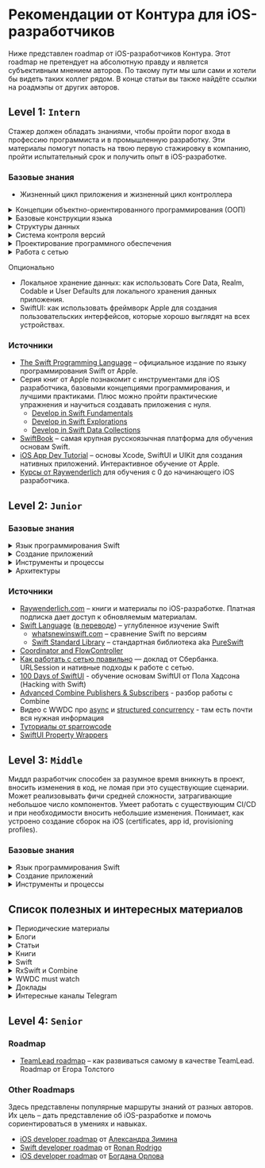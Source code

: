# Рекомендации от Контура для iOS-разработчиков

Ниже представлен roadmap от iOS-разработчиков Контура. Этот roadmap не претендует на абсолютную правду и является субъективным мнением авторов. По такому пути мы шли сами и хотели бы видеть таких коллег рядом. В конце статьи вы также найдёте ссылки на роадмэпы от других авторов.

## Level 1: `Intern`

Стажер должен обладать знаниями, чтобы пройти порог входа в профессию программиста и в промышленную разработку. Эти материалы помогут попасть на твою первую стажировку в компанию, пройти испытательный срок и получить опыт в iOS-разработке.

### Базовые знания

- Жизненный цикл приложения и жизненный цикл контроллера

<details>
  <summary>Концепции объектно-ориентированного программирования (ООП)</summary>
  
- типы данных
- переменные
- функции и методы
- наследование
- структуры
- классы и протоколы
  
</details>
<details>
  <summary>Базовые конструкции языка</summary>
  
- использование выражений `if/else`,
- оператора `switch`,
- циклов,
- инструкций `break`, `continue`.

</details>
<details>
  <summary>Структуры данных</summary>
  
- коллекции: массивы, множества и словари

</details>
<details>
  <summary>Система контроля версий</summary>
  
- [для чего нужен Git](https://git-scm.com/book/ru/v2)

Как его использовать:

- [онлайн-тренажер раз](https://learngitbranching.js.org/)
- [онлайн-тренажер два](https://githowto.com/ru/)

</details>
<details>
  <summary>Проектирование программного обеспечения</summary>
  
- как организовать и оформить код для удобства чтения
- как реализовать паттерн проектирования Model View Controller и Model View ViewModel

</details>
<details>
  <summary>Работа с сетью</summary>
  
- как выполнять асинхронные вызовы API
- как хранить и извлекать сетевые данные
- как использовать формат JSON для взаимодействия с сервером

</details>

Опционально

- Локальное хранение данных: как использовать Core Data, Realm, Codable и User Defaults для локального хранения данных приложения.
- SwiftUI: как использовать фреймворк Apple для создания пользовательских интерфейсов, которые хорошо выглядят на всех устройствах.

### Источники

- [The Swift Programming Language](https://docs.swift.org/swift-book/) – официальное издание по языку программирования Swift от Apple.
- Серия книг от Apple познакомит с инструментами для iOS разработчика, базовыми концепциями программирования, и лучшими практиками. Плюс можно пройти практические упражнения и научиться создавать приложения с нуля.
  - [Develop in Swift Fundamentals](https://books.apple.com/ru/book/develop-in-swift-fundamentals/id1556365994)
  - [Develop in Swift Explorations](https://books.apple.com/ru/book/develop-in-swift-explorations/id1556366287)
  - [Develop in Swift Data Collections](https://books.apple.com/ru/book/develop-in-swift-data-collections/id1556365920)
- [SwiftBook](https://swiftbook.org) – самая крупная русскоязычная платформа для обучения основам Swift.
- [iOS App Dev Tutorial](https://developer.apple.com/tutorials/app-dev-training/) – основы Xcode, SwiftUI и UIKit для создания нативных приложений. Интерактивное обучение от Apple.
- [Курсы от Raywenderlich](https://www.raywenderlich.com/ios) для обучения с 0 до начинающего iOS разработчика.

## Level 2: `Junior`

### Базовые знания

<details>
  <summary>Язык программирования Swift</summary>
  
- [Classes and Structures](https://docs.swift.org/swift-book/LanguageGuide/ClassesAndStructures.html) – классы и структуры, в чем их отличия
- [Property Observers и Wrappers](https://docs.swift.org/swift-book/LanguageGuide/Properties.html)– наблюдатели и обёртки свойства
- [Enumerations](https://docs.swift.org/swift-book/LanguageGuide/Enumerations.html) – перечисления ассоциативные/исходные значения
- [Collection Types](https://docs.swift.org/swift-book/LanguageGuide/CollectionTypes.html) – типы коллекций: массивы, множества и словари (`Array`, `Set`, `Dictionary`)
- [Closures](https://docs.swift.org/swift-book/LanguageGuide/Closures.html) – замыкания и списки захвата
- [Protocols](https://docs.swift.org/swift-book/LanguageGuide/Protocols.html) – протоколы такие как `Codable`, `Equatable`, `Hashable`
- [Extensions](https://docs.swift.org/swift-book/documentation/the-swift-programming-language/extensions/) - расширения типов
- [Optional Chaining](https://docs.swift.org/swift-book/LanguageGuide/OptionalChaining.html) – опциональные типы данных и опциональная последовательность
- [ARC](https://docs.swift.org/swift-book/LanguageGuide/AutomaticReferenceCounting.html) – автоматический подсчёт ссылок
- [Access Control](https://docs.swift.org/swift-book/LanguageGuide/AccessControl.html) – атрибуты доступа, такие как `private` и `public`
- [Concurrency](https://developer.apple.com/documentation/swift/concurrency) - cтруктурированный параллелизм (`async`,`await`, `Task`, `MainActor`, `sendable`)
- [Generics](https://docs.swift.org/swift-book/documentation/the-swift-programming-language/generics/) - дженерики, ключевые слова `some` и `any`

</details>
<details>
  <summary>Создание приложений</summary>
  
- Компоненты фреймворка [UIKit](https://developer.apple.com/documentation/uikit/) для создания и управления пользовательскими интерфейсами
  - `UIView` и его основные компоненты `UIButton`, `UITextField`, `UILabel`
  - `UIViewController` + `Child`, `UITableView`, `UINavigationController`, `UIStackView`
  - `Auto Layout` для построения адаптивных интерфейсов вместе с `Compression Resistance`/`Content Hugging Priorities`.

- Компоненты фреймворка [SwiftUI](https://developer.apple.com/documentation/swiftui/)
  - `View`, `@ViewBuilder`, `ViewModifier` + основные компоненты `Text`, `Button`, `V/H/Z-Stack`, `List`
  - `@State`, `@Binding`, `@Published` - обёртки свойств и зачем они нужны
  - Протокол `ObservedObject`, обёртки `@StateObject`, `@ObservedObject`, `@EnvironmentObject`, понимание разницы между ними

- Компоненты фреймворка [Foundation](https://developer.apple.com/documentation/foundation) для разработки базового слоя функциональности приложений
  - хранение данных `UserDefaults`, `Keychain`
  - обработка текста  `Formatters`
  - вычисление даты и времени  `Date`
  - работа с сетью: `Error+Result`,  `URLSession`

- Работа с сетью: [Moya](https://github.com/Moya/Moya), [Alamofire](https://github.com/Alamofire/Alamofire), URLSession async

- Использование модулей и добавление новых зависимостей: `Cocoapods` / `Swift Package Manager`

- Архитектура для UIKit: `MVC` с использованием `ChildViewController`, `MVVM`. Подходы с использованием `Data Driven ViewControllers(Props)`, `Coordinator` или `FlowController`

- Архитектура для SwiftUI: `MVVM` или `MV/MV State`

- [Шаблоны и паттерны проектирования](https://refactoring.guru/design-patterns/catalog)
  - [Singleton](https://refactoring.guru/design-patterns/singleton)
  - [Command](https://refactoring.guru/design-patterns/command)
  - [Factory Method](https://refactoring.guru/design-patterns/factory-method)
  - [Observer](https://refactoring.guru/design-patterns/observer)
  - [Delegation](https://www.swiftbysundell.com/articles/delegation-in-swift/)

- Разработка на основе TDD (Test Driven Development), Unit Testing, UI Testing
  - [Unit Testing Best Practices on iOS with Swift](https://www.vadimbulavin.com/unit-testing-best-practices-on-ios-with-swift/)
  - [Тестирование приложений: описание и чек-лист](https://ru.hexlet.io/blog/posts/testirovanie-prilozheniy-opisanie-i-chek-list)
  - [Начинаем писать тесты (правильно)](https://ru.hexlet.io/blog/posts/how-to-test-code)
  - [Test doubles in Swift: dummies, fakes, stubs, and spies.](https://mokacoding.com/blog/swift-test-doubles/)

- RxSwift или Combine — чтение кода, использование операторов и семантичных сущностей.

- Основы [Grand Central Dispatch](https://developer.apple.com/documentation/dispatch) - многопоточное программирование, основные понятия и методы

</details>
<details>
  <summary>Инструменты и процессы</summary>
  
- Xcode
- Система контроля версий git и основные команды push, pull, commit, tags, merge/pull request, rebase, merge, cherry-pick, stash
- Профилирование и дебаг: поиск утечек памяти, циклов, дебаг UI, брейкпоинты, работа с консолью
- Принципы ООП, SOLID, KISS, DRY, YAGNI.

</details>
<details>
  <summary>Архитектуры</summary>
  
- [iOS Architecture Patterns](https://medium.com/ios-os-x-development/ios-architecture-patterns-ecba4c38de52) – поверхностный обзор архитектур
- [MVC is not your problem](https://www.youtube.com/watch?v=A1vzcxR-Ss0) — доклад о том, как делать MVC, не делая его massive.
- [Правильный MVC](https://www.youtube.com/watch?v=J8u-tIt5wo4) — как справиться с MVC. Доклад от Redmadrobot
- [Awesome iOS architecture](https://github.com/onmyway133/awesome-ios-architecture) – репозиторий с шуточным проектом по составлению новых акронимов "лучших iOS архитектур". Но в Readme проекта есть список полезных материалов по разным архитектурам.
  - [MVC: Model View Controller](https://rambo.codes/posts/2020-02-20-mvc-with-sugar) – доходчиво о MVC ([видео](https://www.youtube.com/watch?v=ZShE3toDPIk))
  - [MVP: Model View Presenter](https://blog.moove-it.com/going-from-mvc-to-mvp-on-ios/) – от MVC к MVP
  - [MVVM: Model View ViewModel](https://www.objc.io/issues/13-architecture/mvvm/) – введение в MVVM
  - [Viper](https://github.com/strongself/The-Book-of-VIPER) – книга от Rambler
- [Математические основы Auto Layout](https://habr.com/ru/company/oleg-bunin/blog/437584/) – работа в Auto Layout относительно простым языком

</details>

### Источники

- [Raywenderlich.com](https://www.raywenderlich.com/ios) – книги и материалы по iOS-разработке. Платная подписка дает доступ к обновляемым материалам.
- [Swift Language](https://developer.apple.com/swift/) ([в переводе](https://swiftbook.org/docs/tur-po-swift/)) – углубленное изучение Swift
  - [whatsnewinswift.com](https://www.whatsnewinswift.com/) – сравнение Swift по версиям
  - [Swift Standard Library](https://developer.apple.com/documentation/swift/swift_standard_library) – cтандартная библиотека aka [PureSwift](https://github.com/PureSwift)
- [Coordinator and FlowController](https://github.com/onmyway133/blog/issues/106)
- [Как работать с сетью правильно](https://www.youtube.com/watch?v=7HtE3Ci78nU) — доклад от Сбербанка. URLSession и нативные подходы к работе с сетью.
- [100 Days of SwiftUI](https://www.hackingwithswift.com/100/swiftui) - обучение основам SwiftUI от Пола Хадсона (Hacking with Swift)
- [Advanced Combine Publishers & Subscribers](https://www.youtube.com/watch?si=0rWk7kpLJmRVOFD4&v=RUZcs0SWqnI&feature=youtu.be) - разбор работы с Combine
- Видео с WWDC про [async](https://developer.apple.com/videos/all-videos/?q=async) и [structured concurrency](https://developer.apple.com/videos/all-videos/?q=structured%20concurrency) - там есть почти вся нужная информация
- [Туториалы от sparrowcode](https://sparrowcode.io/ru)
- [SwiftUI Property Wrappers](https://swiftuipropertywrappers.com/)

## Level 3: `Middle`

Миддл разработчик способен за разумное время вникнуть в проект, вносить изменения в код, не ломая при это существующие сценарии. Может реализовывать фичи средней сложности, затрагивающие небольшое число компонентов. Умеет работать с существующим CI/CD и при необходимости вносить небольшие изменения. Понимает, как устроено создание сборок на iOS (certificates, app id, provisioning profiles).

### Базовые знания

<details>
  <summary>Язык программирования Swift</summary>
  
- Отличия между классами, акторами и структурами и понимание о том, что из них следует использовать
- Создание перечислений, структур, классов и протоколов
- Функциональное программирование, использование замыканий (trailing, auto, escaping closures)
- Понимание, как создаются и удаляются объекты с помощью автоматического подсчета ссылок (ARC)
- Понимание, потенциальной возможности возникновения сильного ссылочного цикла в замыканиях и переменных класса
- Swift - как протокольно-ориентированный язык программирования, применение таких протоколов, как Equatable, Comparable, Sequence
- Функционально-реактивное программирование (RxSwift, RxCocoa, Combine)
- Error Handling - ошибки программирования, ошибки пользовательского ввода, асинхронные ошибки
- [Макросы](https://docs.swift.org/swift-book/documentation/the-swift-programming-language/macros/) в Swift (опционально)

</details>
<details>
  <summary>Создание приложений</summary>
  
- Компоненты фреймворка [UIKit](https://developer.apple.com/documentation/uikit/): UISplitViewController, UICollectionView, жизненный цикл UIView.
- Auto Layout - Адпативный текст и UI, Size Classes, создание ограничений в коде, понимание Layout Engine, иерархии представлений
- SwiftUI: жизненный цикл View, View Identity, понимание как и когда перерисовывается view
- Взаимодействие между UIKit и SwiftUI (`UIViewControllerRepresentable`, `UIViewRepresentable`, `UIHostingController`, `UIHostingConfiguration`)
- Сетевой слой приложения: реализация взаимодействия с сетью, основа сетевого уровня, HTTP, REST, `NSURLSession`, сериализация JSON, тестирование запросов
- Уровень хранения данных приложения: plist, NSUserDefaults/Keychain, File/Disk storage, CoreData
- Архитектура: MVC, MVVM, MVP, VIPER, MV (SwiftUI), подход Clean Architecture
- Дизайн паттерны и принцип SOLID
- CoreAnimation, Drawing
- [Grand Central Dispatch](https://developer.apple.com/documentation/dispatch) – многопоточное программирование, последовательные и параллельные очереди, основной поток, фоновый поток
- [Concurrency](https://developer.apple.com/documentation/swift/concurrency) - cтруктурированный параллелизм (`TaskGroup`, `TaskSequence`, `Checked/Unsafe-Continuation`, `actor`, `TaskPriority`) и как он работает внутри, cooperative thread pool, акторы, управление памятью в задачах (ARC), отмена задач, actor hopping и другие проблемы акторов
- Пуш уведомления
- TDD (Test Driven Development), Unit Testing, UI Testing
- Локализация приложений - String Catalogs или другие фреймворки
- [Observation Framework](https://developer.apple.com/documentation/observation) и [SwiftData](https://developer.apple.com/documentation/swiftdata) (опционально)
- [WidgetKit](https://developer.apple.com/documentation/widgetkit) и [App Intents](https://developer.apple.com/documentation/appintents) (опционально)

</details>
<details>
  <summary>Инструменты и процессы</summary>
  
- CodeReview, Design Review
- Xcode Intruments и LLDB - применение на практике для анализа проблем и отладки
- Системы контроля версий git, GitLab
- CI (Continuous integration), CD (Continuous Delivery) - инициация сборок, инструменты и сервисы, GitLab CI, Fastlane

</details>

## Список полезных и интересных материалов

<details>
  <summary>Периодические материалы</summary>
  
- [https://podlodka.io/](https://podlodka.io) — подкаст обо всём
- [https://iosdevweekly.com](https://iosdevweekly.com/) — недельный дайджест мира iOS/macOS разработки

</details>
<details>
  <summary>Блоги</summary>
  
- [https://objc.io/](https://www.objc.io) — статьи и видео
- [https://www.swiftbysundell.com/](https://www.swiftbysundell.com/) — блог и подкаст, хорошие статьи по базовым материалам
- [https://nshipster.com](https://nshipster.com/) — блог с глубокими знаниями и разбором от инженера Apple
- [https://www.avanderlee.com](https://www.avanderlee.com/) — блог с хорошим контентом на разные темы.
- [https://www.pointfree.co/](https://www.pointfree.co/) — видео, есть бесплатные. Функциональные подходы.
- [https://useyourloaf.com](https://useyourloaf.com/) — отличный блог и книга про AutoLayout. Контент книги = статьи из блога.
- [https://refactoring.guru/ru](https://refactoring.guru/ru) - отличный сайт, есть книга. Паттерны ООП, разбор рефакторинга, примеры кода.
- [https://www.hackingwithswift.com](https://www.hackingwithswift.com/) — хороший контент. Первый выбор для поиска типичных решений вместо stackoverflow
- [https://sarunw.com/](https://sarunw.com/) — емко, четко, по делу, и приятный сайт
- [@SwiftfulThinking](https://www.youtube.com/@SwiftfulThinking/videos) и [@seanallen](https://www.youtube.com/@seanallen/videos) - неплохие Youtube-каналы, актуальный контент
- [WWDC Notes](https://wwdcnotes.com/documentation/wwdcnotes/) - краткий обзор видео и новостей с WWDC
- Ещё блоги: [https://swiftrocks.com](https://swiftrocks.com/), [https://www.vadimbulavin.com](https://www.vadimbulavin.com/), [https://byby.dev/ios](https://byby.dev/ios)

</details>
<details>
  <summary>Статьи</summary>
  
- [Поверхностный обзор архитектур](https://medium.com/ios-os-x-development/ios-architecture-patterns-ecba4c38de52)
- [Математические основы AutoLayout](https://habr.com/ru/company/oleg-bunin/blog/437584/)
- [MVC, и как его можно улучшить](https://rambo.codes/posts/2020-02-20-mvc-with-sugar).
Отличная статья про FlowController, Child controllers. Используем часто в Контуре.
- [FlowController против Coordinator](https://github.com/onmyway133/blog/issues/106).
В Контуре мы перешли от координаторов к FlowController.
- [Building Large-Scale Apps with SwiftUI: A Guide to Modular Architecture](https://azamsharp.com/2023/02/28/building-large-scale-apps-swiftui.html)
- [Memory management when using async/await in Swift](https://www.swiftbysundell.com/articles/memory-management-when-using-async-await/)

</details>
<details>
  <summary>Книги</summary>
  
- [App Architecture](https://www.objc.io/books/app-architecture/) – книга по архитектурам с примерами
- [Книги на objc.io](https://www.objc.io/books)
- [Разные книги с крутым контентом](https://store.raywenderlich.com/)
Для начала в iOS хорошая iOS Apprentice.
- [Книги от Mattt (NSHipster)](https://flight.school/)

</details>
<details>
  <summary>Swift</summary>
  
- [Сравнение фич swift по версиям](https://www.whatsnewinswift.com/)
- [Стандартная библиотека Swift](https://developer.apple.com/documentation/swift/swift_standard_library)

</details>
<details>
  <summary>RxSwift и Combine</summary>
  
- [RxSwift Playground](https://github.com/ReactiveX/RxSwift/blob/master/Documentation/Playgrounds.md)
- [отличная книга по RxSwift с примерами](https://store.raywenderlich.com/products/rxswift)
- [RxSwift to Combine Cheatsheet](https://github.com/CombineCommunity/rxswift-to-combine-cheatsheet)
- [Using Combine](https://heckj.github.io/swiftui-notes/index.html)

</details>
<details>
  <summary>WWDC must watch</summary>
  
- [Testing Tips & Tricks](https://developer.apple.com/videos/play/wwdc2018/417/)
- [iOS Memory Deep Dive](https://developer.apple.com/videos/play/wwdc2018/416/)
- [Understanding Crashes and Crashlogs](https://developer.apple.com/videos/play/wwdc2018/414/)
- [Demistify SwiftUI](https://developer.apple.com/videos/play/wwdc2021/10022/) и [Demistify SwiftUI performance](https://developer.apple.com/videos/play/wwdc2023/10160/)
- [Efficiency awaits: Background tasks in SwiftUI](https://developer.apple.com/wwdc22/10142)

</details>
<details>
  <summary>Доклады</summary>
  
- [MVC is not your problem](https://www.youtube.com/watch?v=A1vzcxR-Ss0) — доклад о том, как делать MVC, не делая его massive.
- [Правильный MVC](https://www.youtube.com/watch?v=J8u-tIt5wo4) — как справиться с MVC. Доклад от Redmadrobot
- [Как работать с сетью правильно](https://www.youtube.com/watch?v=7HtE3Ci78nU) — доклад от Сбербанка. URLSession и правильные подходы к работе с сетью.

</details>
<details>
  <summary>Интересные каналы Telegram</summary>
  
- [https://t.me/iosdev](https://t.me/iosdev)
- [https://t.me/iosmakesmehate](https://t.me/iosmakesmehate)
- [https://t.me/swift_ioss](https://t.me/swift_ioss)
- [https://t.me/iosgt](https://t.me/iosgt)
- [https://t.me/iosgr](https://t.me/iosgr)
- [https://t.me/sparrowcode](https://t.me/sparrowcode)
- [https://t.me/swift_ui](https://t.me/swift_ui)
- [https://t.me/coffeeCodeEverywhere](https://t.me/coffeeCodeEverywhere)
- [https://t.me/apptractor](https://t.me/apptractor)

</details>

## Level 4: `Senior`

### Roadmap

- [TeamLead roadmap](https://tlroadmap.io/) – как развиваться самому в качестве TeamLead. Roadmap от Егора Толстого

### Other Roadmaps

Здесь представлены популярные маршруты знаний от разных авторов.
Их цель – дать представление об iOS-разработке и помочь сориентироваться в умениях и навыках.

- [iOS developer roadmap](https://gist.github.com/azimin/a44086ef3e2d5992aa411b8aa60d05a3) от [Александра Зимина](https://twitter.com/ZiminAlex?ref_src=twsrc%5Egoogle%7Ctwcamp%5Eserp%7Ctwgr%5Eauthor)
- [Swift developer roadmap](https://trello.com/b/hLGyiEEE/swift-developer-roadmap) от [Ronan Rodrigo](https://twitter.com/ronanrodrigodev)
- [iOS developer roadmap](https://github.com/BohdanOrlov/iOS-Developer-Roadmap/blob/master/RoadmapProject/Script/Generated/ROADMAP.md) от [Богдана Орлова](https://twitter.com/bohdan_orlov)
